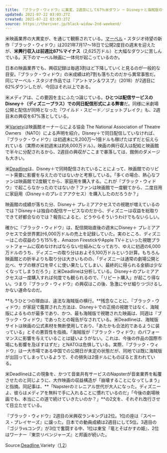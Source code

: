 ```yaml
---
title: 『ブラック・ウィドウ』に異変、2週目にして67％米ダウン ─ Disney＋と海賊版の影響か
updated: 2021-07-22 03:03:27Z
created: 2021-07-22 03:03:27Z
source: https://theriver.jp/black-widow-2nd-weekend/
---
```


米映画業界の大異変が、を通じて観察されている。[マーベル](https://theriver.jp/tag/marvel/)・スタジオ待望の新作『ブラック・ウィドウ』は2021年7月17〜18日で公開2度目の週末を迎えたが、**米興行収入は前週比67%マイナス**（2,625万ドル）と大幅なダウンに苦しんでいる。天下のマーベル映画に一体何が起こっているのか。

日本の映画業界でも、興収記録は毎週3割ほど下降していくと見るのが一般的な目安。『ブラック・ウィドウ』の米成績は約7割も落ちたのだから異常事態だ。同じマーベル・スタジオ作品では『アントマン＆ワスプ』（2018）が2週目に62%ダウンしたが、今回はそれ以上である。

米メディアは、この要因を主にふたつ論じている。**ひとつは配信サービスのDisney＋（ディズニープラス）での同日配信形式による弊害**だ。同様に米劇場公開と配信が同時となった『ワイルド・スピード／ジェットブレイク』も、2週目末の興収を67%落としている。

米[Variety](https://variety.com/2021/film/news/movie-theater-owners-black-widow-disney-plus-1235022524/)は映画館オーナーらによる協会 The National Association of Theatre Owners （NATO）による声明を紹介。Disney＋で同日配信していなければ、『ブラック・ウィドウ』は初週末に9,200万〜1億ドルも稼げたはずだと伝えられている（実際の米初週末は約8,000万ドル）。映画の興行収入は配給と映画館で半々に分配されるから、2週目の興収がここまで暴落しては、館側のダメージも大きい。

米[Deadline](https://deadline.com/2021/07/black-widow-mcu-record-second-weekend-box-office-drop-disney-piracy-1234795325/)は、Disney＋で同時配信されていることによって、映画館でのリピート需要に影響を与えたのではないかと考察している。「多くの場合、熱心なファンは映画館で2度観てから、家庭用を購入する。これが『ブラック・ウィドウ』で起こらなかったのではないか？ファンは映画館で一度観てから、二度目用に家庭用（Disney＋のプレミアアクセス）を購入したのだろうか？」

映画館の成績が落ちた分、Disney＋ プレミアアクセスでの視聴が増えているのでは？Disney＋は独自の配信サービスなのだから、ディズニーは収益を総取りできて好都合なのでは？報告によると、どうやらそういうわけでもないらしい。

確かに『ブラック・ウィドウ』は、配信開始直後の週末にDisney＋ プレミアアクセスで全世界累計6,000万ドルの売上を記録していた。実のところ、ディズニーはこの収益のうち15%を、Amazon FirestickやApple TV＋といった視聴プラットフォームに収めなければならない仕組みになっており、ゆえに初週の6,000万ドルのうち、ディズニーの取り分はおよそ5,100万ドルという計算。もちろん映画館との折半よりも取り分は大きいものの、「ディズニーは通常の劇場公開と比べ、サブの稼ぎ口を早くに使い果たしてしまい、最終的に得られる金額は少なくなってしまうだろう」と米Deadlineは分析している。Disney＋のプレミアアクセスは一度購入すれば何度でも観られるので、「リピート購入」が起こり得ない。つまり『ブラック・ウィドウ』の興収はこの後、急激にやせ細りつづけるしかない運命なのだ。

**もうひとつの理由は、違法な海賊版の横行。**残念なことに、『ブラック・ウィドウ』が家庭で鑑賞された方法は、Disney＋での正規の視聴ではなく、海賊版によるものが最多であり、かつ、最も海賊版で視聴された映画は、同週は『ブラック・ウィドウ』であったとの報告がなされている。米Deadlineは、海賊版サイトは映画の公式素材を無断使用しており、「あたかも合法的であるように装っている」とその悪質性を指摘。「海賊版が『ブラック・ウィドウ』のパフォーマンスに影響を与えていることは疑いようがない。これは、今後の作品の国際市場にも影響を及ぼすはずだ」とNATOは危惧している。実際、『ブラック・ウィドウ』は一大市場である中国での公開日が未定の状態だが、同地では既に海賊版が出回ってしまっているようで、その損失は2億ドルにものぼると言われている。

米Deadlineはこの現象を、かつて音楽共有サービスのNapsterが音楽業界を転覆させたのと同じように、大作映画の収益構造が「崩壊することになってしまう」と指摘。同記事は、**「Napsterのミレニアル世代が大人になった。ディズニーよ、彼らはメディアを無料で手に入れることに慣れているのだ」「今後の劇場映画でも、本当にこの道で続けていきたいのか？」**の2文を、それぞれ改行させて目立たせている。

『ブラック・ウィドウ』2週目の米興収ランキングは2位。1位の座は『スペース・プレイヤーズ』に譲った。日本での動員成績は2週目にして5位。3週目の『ゴジラvsコング』が3位で奮闘する中、1位は東宝『竜とそばかすの姫』、2位はワーナー『東京リベンジャーズ』と邦画が続いた。

Source:[Deadline](https://deadline.com/2021/07/black-widow-mcu-record-second-weekend-box-office-drop-disney-piracy-1234795325/),Variety（[1](https://variety.com/2021/film/news/movie-theater-owners-black-widow-disney-plus-1235022524/),[2](https://variety.com/2021/film/box-office/marvel-black-widow-box-office-opening-weekend-1235016977/)）
